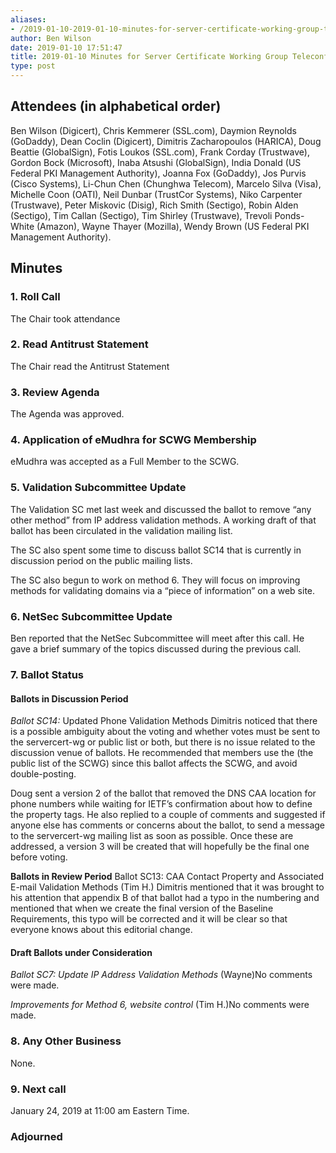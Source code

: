 ```yaml
---
aliases:
- /2019-01-10-2019-01-10-minutes-for-server-certificate-working-group-teleconference/
author: Ben Wilson
date: 2019-01-10 17:51:47
title: 2019-01-10 Minutes for Server Certificate Working Group Teleconference
type: post
---
```


## Attendees (in alphabetical order) 

Ben Wilson (Digicert), Chris Kemmerer (SSL.com), Daymion Reynolds (GoDaddy), Dean Coclin (Digicert), Dimitris Zacharopoulos (HARICA), Doug Beattie (GlobalSign), Fotis Loukos (SSL.com), Frank Corday (Trustwave), Gordon Bock (Microsoft), Inaba Atsushi (GlobalSign), India Donald (US Federal PKI Management Authority), Joanna Fox (GoDaddy), Jos Purvis (Cisco Systems), Li-Chun Chen (Chunghwa Telecom), Marcelo Silva (Visa), Michelle Coon (OATI), Neil Dunbar (TrustCor Systems), Niko Carpenter (Trustwave), Peter Miskovic (Disig), Rich Smith (Sectigo), Robin Alden (Sectigo), Tim Callan (Sectigo), Tim Shirley (Trustwave), Trevoli Ponds-White (Amazon), Wayne Thayer (Mozilla), Wendy Brown (US Federal PKI Management Authority).

## Minutes 

### 1. Roll Call 

The Chair took attendance

### 2. Read Antitrust Statement 

The Chair read the Antitrust Statement

### 3. Review Agenda 

The Agenda was approved.

### 4. Application of eMudhra for SCWG Membership 

eMudhra was accepted as a Full Member to the SCWG.

### 5. Validation Subcommittee Update 

The Validation SC met last week and discussed the ballot to remove “any other method” from IP address validation methods. A working draft of that ballot has been circulated in the validation mailing list.

The SC also spent some time to discuss ballot SC14 that is currently in discussion period on the public mailing lists.

The SC also begun to work on method 6. They will focus on improving methods for validating domains via a “piece of information” on a web site.

### 6. NetSec Subcommittee Update 

Ben reported that the NetSec Subcommittee will meet after this call. He gave a brief summary of the topics discussed during the previous call.

### 7. Ballot Status 

#### Ballots in Discussion Period 

_Ballot SC14:_ Updated Phone Validation Methods
Dimitris noticed that there is a possible ambiguity about the voting and whether votes must be sent to the servercert-wg or public list or both, but there is no issue related to the discussion venue of ballots. He recommended that members use the (the public list of the SCWG) since this ballot affects the SCWG, and avoid double-posting.

Doug sent a version 2 of the ballot that removed the DNS CAA location for phone numbers while waiting for IETF’s confirmation about how to define the property tags. He also replied to a couple of comments and suggested if anyone else has comments or concerns about the ballot, to send a message to the servercert-wg mailing list as soon as possible. Once these are addressed, a version 3 will be created that will hopefully be the final one before voting.

**Ballots in Review Period**
Ballot SC13: CAA Contact Property and Associated E-mail Validation Methods (Tim H.)
Dimitris mentioned that it was brought to his attention that appendix B of that ballot had a typo in the numbering and mentioned that when we create the final version of the Baseline Requirements, this typo will be corrected and it will be clear so that everyone knows about this editorial change.

#### Draft Ballots under Consideration 

_Ballot SC7: Update IP Address Validation Methods_ (Wayne)No comments were made.

_Improvements for Method 6, website control_ (Tim H.)No comments were made.

### 8. Any Other Business 

None.

### 9. Next call 

January 24, 2019 at 11:00 am Eastern Time.

### Adjourned